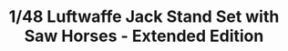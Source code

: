 ---
layout: product
title: "1/48 Luftwaffe Jack Stand Set with Saw Horses - Extended Edition"
price: "2600" 
desc: "Maketa"
img_path: "/assets/img/DW48002.webp"
brand: "Das Werk"
available: false
special_offer: false
new: false
soon: false
cat: "010000"
subcat: "011100"
subsubcat: "0N/A"
sifra: "DW48002"
popular: false
spec: false
---